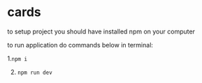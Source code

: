 # cards
to setup project you should have installed npm on your computer

to run application do commands below in terminal:


1.`npm i` 

2. `npm run dev`
